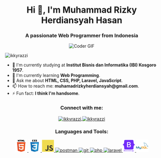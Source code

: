 <!DOCTYPE html>
<html lang="en">
<head>
    <meta charset="UTF-8">
    <meta name="viewport" content="width=device-width, initial-scale=1.0">
</head>
<body>

<h1 align="center">Hi 👋, I'm Muhammad Rizky Herdiansyah Hasan</h1>
<h3 align="center">A passionate Web Programmer from Indonesia</h3>

<div align="center">
    <img src="https://media.giphy.com/media/SWoSkN6DxTszqIKEqv/giphy.gif" alt="Coder GIF" width="500" />
</div>

<p align="left">
    <img src="https://komarev.com/ghpvc/?username=ikkyrazzi&label=Profile%20views&color=0e75b6&style=flat" alt="ikkyrazzi" />
</p>

<ul>
    <li>🔭 I'm currently studying at <strong>Institut Bisnis dan Informatika (IBI) Kosgoro 1957</strong>.</li>
    <li>🌱 I'm currently learning <strong>Web Programming</strong>.</li>
    <li>💬 Ask me about <strong>HTML, CSS, PHP, Laravel, JavaScript</strong>.</li>
    <li>📫 How to reach me: <strong>muhamadrizkyherdiansyah@gmail.com</strong>.</li>
    <li>⚡ Fun fact: <strong>I think I'm handsome</strong>.</li>
</ul>

<h3 align="center">Connect with me:</h3>

<p align="center">
    <a href="https://linkedin.com/in/muhamad-rizky-herdiansyah-7b602827a/" target="_blank">
        <img align="center" src="https://raw.githubusercontent.com/rahuldkjain/github-profile-readme-generator/master/src/images/icons/Social/linked-in-alt.svg" alt="ikkyrazzi" height="30" width="40" />
    </a>
    <a href="https://instagram.com/ikky_pe/" target="_blank">
        <img align="center" src="https://raw.githubusercontent.com/rahuldkjain/github-profile-readme-generator/master/src/images/icons/Social/instagram.svg" alt="ikkyrazzi" height="30" width="40" />
    </a>
</p>

<h3 align="center">Languages and Tools:</h3>

<p align="center">
    <a href="https://www.w3.org/html/" target="_blank">
        <img src="https://raw.githubusercontent.com/devicons/devicon/master/icons/html5/html5-original-wordmark.svg" alt="html5" width="40" height="40" />
    </a>
    <a href="https://www.w3schools.com/css/" target="_blank">
        <img src="https://raw.githubusercontent.com/devicons/devicon/master/icons/css3/css3-original-wordmark.svg" alt="css3" width="40" height="40" />
    </a>
    <a href="https://developer.mozilla.org/en-US/docs/Web/JavaScript" target="_blank">
        <img src="https://raw.githubusercontent.com/devicons/devicon/master/icons/javascript/javascript-original.svg" alt="javascript" width="40" height="40" />
    </a>
    <a href="https://www.postman.com/" target="_blank">
        <img src="https://www.vectorlogo.zone/logos/getpostman/getpostman-icon.svg" alt="postman" width="40" height="40" />
    </a>
    <a href="https://git-scm.com/" target="_blank">
        <img src="https://www.vectorlogo.zone/logos/git-scm/git-scm-icon.svg" alt="git" width="40" height="40" />
    </a>
    <a href="https://www.php.net/" target="_blank">
        <img src="https://www.vectorlogo.zone/logos/php/php-icon.svg" alt="php" width="40" height="40" />
    </a>
    <a href="https://laravel.com/" target="_blank">
        <img src="https://www.vectorlogo.zone/logos/laravel/laravel-icon.svg" alt="laravel" width="40" height="40" />
    </a>
    <a href="https://getbootstrap.com" target="_blank" rel="noreferrer">
        <img src="https://raw.githubusercontent.com/devicons/devicon/master/icons/bootstrap/bootstrap-plain-wordmark.svg" alt="bootstrap" width="40" height="40" />
    </a>
    <a href="https://www.mysql.com/" target="_blank" rel="noreferrer">
        <img src="https://raw.githubusercontent.com/devicons/devicon/master/icons/mysql/mysql-original-wordmark.svg" alt="mysql" width="40" height="40" />
    </a>
</p>

</body>
</html>
